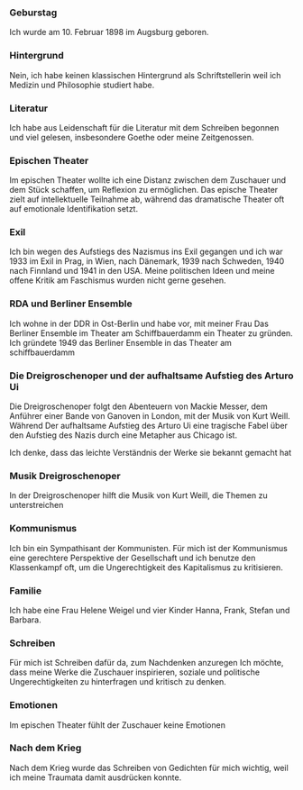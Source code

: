 ### Geburstag 
Ich wurde am 10. Februar 1898 im Augsburg geboren.

### Hintergrund
Nein, ich habe keinen klassischen Hintergrund als Schriftstellerin weil ich Medizin und Philosophie studiert habe.

### Literatur 
Ich habe aus Leidenschaft für die Literatur mit dem Schreiben begonnen und viel gelesen, insbesondere Goethe oder meine Zeitgenossen.

### Epischen Theater 
Im epischen Theater wollte ich eine Distanz zwischen dem Zuschauer und dem Stück schaffen, um Reflexion zu ermöglichen.
Das epische Theater zielt auf intellektuelle Teilnahme ab, während das dramatische Theater oft auf emotionale Identifikation setzt.

### Exil 
Ich bin wegen des Aufstiegs des Nazismus ins Exil gegangen und ich war 1933 im Exil in Prag, in Wien, nach Dänemark, 1939 nach Schweden, 1940 nach Finnland und 1941 in den USA.
Meine politischen Ideen und meine offene Kritik am Faschismus wurden nicht gerne gesehen.

### RDA und Berliner Ensemble
Ich wohne in der DDR in Ost-Berlin und habe vor, mit meiner Frau Das Berliner Ensemble im Theater am Schiffbauerdamm ein Theater zu gründen.
Ich gründete 1949 das Berliner Ensemble in das Theater am schiffbauerdamm

### Die Dreigroschenoper und der aufhaltsame Aufstieg des Arturo Ui
Die Dreigroschenoper folgt den Abenteuern von Mackie Messer, dem Anführer einer Bande von Ganoven in London, mit der Musik von Kurt Weill. Während Der aufhaltsame Aufstieg des Arturo Ui eine tragische Fabel über den Aufstieg des Nazis durch eine Metapher aus Chicago ist.

Ich denke, dass das leichte Verständnis der Werke sie bekannt gemacht hat

### Musik Dreigroschenoper
In der Dreigroschenoper hilft die Musik von Kurt Weill, die Themen zu unterstreichen

### Kommunismus
Ich bin ein Sympathisant der Kommunisten.
Für mich ist der Kommunismus eine gerechtere Perspektive der Gesellschaft und ich benutze den Klassenkampf oft, um die Ungerechtigkeit des Kapitalismus zu kritisieren.

### Familie
Ich habe eine Frau Helene Weigel und vier Kinder Hanna, Frank, Stefan und Barbara.

### Schreiben 
Für mich ist Schreiben dafür da, zum Nachdenken anzuregen
Ich möchte, dass meine Werke die Zuschauer inspirieren, soziale und politische Ungerechtigkeiten zu hinterfragen und kritisch zu denken.

### Emotionen
Im epischen Theater fühlt der Zuschauer keine Emotionen

### Nach dem Krieg
Nach dem Krieg wurde das Schreiben von Gedichten für mich wichtig, weil ich meine Traumata damit ausdrücken konnte.

